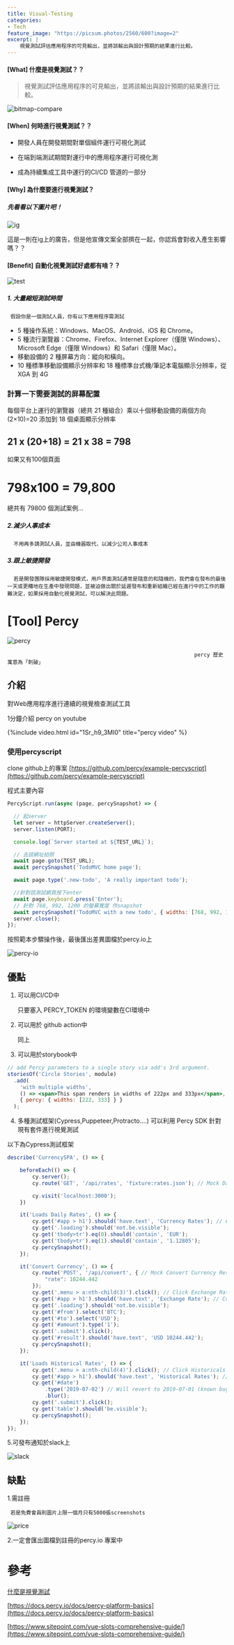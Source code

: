 ```yaml
---
title: Visual-Testing
categories:
- Tech
feature_image: "https://picsum.photos/2560/600?image=2"  
excerpt: |
    視覺測試評估應用程序的可見輸出，並將該輸出與設計預期的結果進行比較。 
---
```



#### [What] 什麼是視覺測試？？

> 視覺測試評估應用程序的可見輸出，並將該輸出與設計預期的結果進行比較。

![bitmap-compare](/assets/blog/2021-06-11-visual-testing/bitmap-compare.png)

#### [When] 何時進行視覺測試？？

- 開發人員在開發期間對單個組件運行可視化測試

- 在端到端測試期間對運行中的應用程序運行可視化測

- 成為持續集成工具中運行的CI/CD 管道的一部分

#### [Why] 為什麼要進行視覺測試？

##### 先看看以下圖片吧！

![ig](/assets/blog/2021-06-11-visual-testing/ig.jpeg)


這是一則在ig上的廣告，但是他宣傳文案全部擠在一起，你認爲會對收入產生影響嗎？？

#### [Benefit] 自動化視覺測試好處都有啥？？
![test](/assets/blog/2021-06-11-visual-testing/test.gif)


##### 1. 大量縮短測試時間

     假設你是一個測試人員，你有以下應用程序需測試

- 5 種操作系統：Windows、MacOS、Android、iOS 和 Chrome。
- 5 種流行瀏覽器：Chrome、Firefox、Internet Explorer（僅限 Windows）、Microsoft Edge（僅限 Windows）和 Safari（僅限 Mac）。
- 移動設備的 2 種屏幕方向：縱向和橫向。
- 10 種標準移動設備顯示分辨率和 18 種標準台式機/筆記本電腦顯示分辨率，從 XGA 到 4G

### 計算一下需要測試的屏幕配置

每個平台上運行的瀏覽器（總共 21 種組合）乘以十個移動設備的兩個方向 (2×10)=20 添加到 18 個桌面顯示分辨率

## 21 x (20+18) = 21 x 38 = 798

 如果又有100個頁面

# 798x100 = 79,800

 總共有 79800 個測試案例...

##### 2.減少人事成本

    

      不用再多請測試人員，並由機器取代，以減少公司人事成本

##### 3.跟上敏捷開發

      若是開發團隊採用敏捷開發模式，用戶界面測試通常是隨意的和隨機的，我們會在發布的最後一天或更糟地在生產中發現問題，並被迫做出關於延遲發布和重新組織已經在進行中的工作的艱難決定，如果採用自動化視覺測試，可以解決此問題。

     

# [Tool] Percy

![percy](/assets/blog/2021-06-11-visual-testing/percy.png)


                                                                percy 歷史寓意為「刺破」

## 介紹

對Ｗeb應用程序進行連續的視覺檢查測試工具

1分鐘介紹 percy on youtube

{%include video.html id="1Sr_h9_3MI0" title="percy video" %}



### 使用percyscript

clone github上的專案
[https://github.com/percy/example-percyscript](https://github.com/percy/example-percyscript)

程式主要內容

```jsx
PercyScript.run(async (page, percySnapshot) => {

  // 起server
  let server = httpServer.createServer();
  server.listen(PORT);

  console.log(`Server started at ${TEST_URL}`);

  // 去該網址拍照
  await page.goto(TEST_URL);
  await percySnapshot('TodoMVC home page');

  await page.type('.new-todo', 'A really important todo');

  //針對該測試網頁按下enter
  await page.keyboard.press('Enter');
  // 針對 768, 992, 1200 的螢幕寬度 作snapshot
  await percySnapshot('TodoMVC with a new todo', { widths: [768, 992, 1200] });
  server.close();
});
```

按照範本步驟操作後，最後匯出差異圖檔於percy.io上

![percy-io](/assets/blog/2021-06-11-visual-testing/percy-io.png)

## 優點

 1. 可以用CI/CD中

    只要塞入 PERCY_TOKEN 的環境變數在CI環境中

 2. 可以用於 github action中

    同上

 3. 可以用於storybook中

 

```jsx
// add Percy parameters to a single story via add's 3rd argument.
storiesOf('Circle Stories', module)
  .add(
    'with multiple widths',
    () => <span>This span renders in widths of 222px and 333px</span>,
    { percy: { widths: [222, 333] } }
  );
```

 4. 多種測試框架(Cypress,Puppeteer,Protracto....) 可以利用 Percy  SDK 針對現有套件進行視覺測試

   以下為Cypress測試框架

```jsx
describe('CurrencySPA', () => {

    beforeEach(() => {
        cy.server();
        cy.route('GET', '/api/rates', 'fixture:rates.json'); // Mock Daily Rates Response

        cy.visit('localhost:3000');
    })

    it('Loads Daily Rates', () => {
        cy.get('#app > h1').should('have.text', 'Currency Rates'); // Confirm Page Header Title
        cy.get('.loading').should('not.be.visible');
        cy.get('tbody>tr').eq(0).should('contain', 'EUR');
        cy.get('tbody>tr').eq(1).should('contain', '1.12805');
        cy.percySnapshot();
    });

    it('Convert Currency', () => {
        cy.route('POST', '/api/convert', { // Mock Convert Currency Response
            "rate": 10244.442
        });
        cy.get('.menu > a:nth-child(3)').click(); // Click Exchange Rates Menu
        cy.get('#app > h1').should('have.text', 'Exchange Rate'); // Confirm Page Header Title
        cy.get('.loading').should('not.be.visible');
        cy.get('#from').select('BTC');
        cy.get('#to').select('USD');
        cy.get('#amount').type('1');
        cy.get('.submit').click();
        cy.get('#result').should('have.text', 'USD 10244.442');
        cy.percySnapshot();
    });

    it('Loads Historical Rates', () => {
        cy.get('.menu > a:nth-child(4)').click(); // Click Historicals Rates Menu
        cy.get('#app > h1').should('have.text', 'Historical Rates'); // Confirm Page Header Title
        cy.get('#date')
            .type('2019-07-02') // Will revert to 2019-07-01 (known bug)
            .blur();
        cy.get('.submit').click();
        cy.get('table').should('be.visible');
        cy.percySnapshot();
    });
});
```

5.可發布通知於slack上

![slack](/assets/blog/2021-06-11-visual-testing/slack.png)

## 缺點

  1.需註冊

     若是免費會員則圖片上限一個月只有5000張screenshots

![price](/assets/blog/2021-06-11-visual-testing/price.png)

   

   2.一定會匯出圖檔到註冊的percy.io 專案中

# 參考

[什麼是視覺測試](https://applitools.com/blog/visual-testing/?fbclid=IwAR2MxyS4ko9q4dP6QvVnXMhSMuMociZiMJuacVOA0LUhW0dhCj_XQQ3sAK8)

[https://docs.percy.io/docs/percy-platform-basics](https://docs.percy.io/docs/percy-platform-basics)

[https://www.sitepoint.com/vue-slots-comprehensive-guide/](https://www.sitepoint.com/vue-slots-comprehensive-guide/)